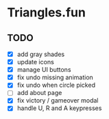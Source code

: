 # Triangles.fun

## TODO

- [x] add gray shades
- [x] update icons
- [x] manage UI buttons
- [x] fix undo missing animation
- [x] fix undo when circle picked
- [ ] add about page
- [x] fix victory / gameover modal
- [x] handle U, R and A keypresses
